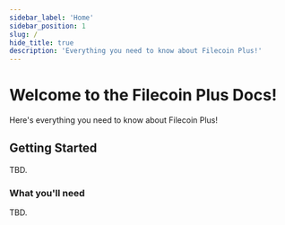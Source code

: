 ```yaml
---
sidebar_label: 'Home'
sidebar_position: 1
slug: /
hide_title: true
description: 'Everything you need to know about Filecoin Plus!'
---
```


# Welcome to the Filecoin Plus Docs!

Here's everything you need to know about Filecoin Plus!

## Getting Started

TBD.

### What you'll need

TBD.
